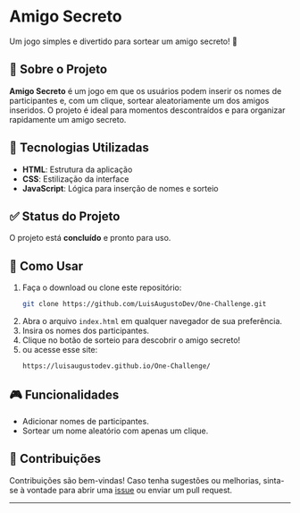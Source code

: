 # Amigo Secreto

Um jogo simples e divertido para sortear um amigo secreto! 🎉

## 📖 Sobre o Projeto

**Amigo Secreto** é um jogo em que os usuários podem inserir os nomes de participantes e, com um clique, sortear aleatoriamente um dos amigos inseridos. O projeto é ideal para momentos descontraídos e para organizar rapidamente um amigo secreto.

## 🚀 Tecnologias Utilizadas

- **HTML**: Estrutura da aplicação  
- **CSS**: Estilização da interface  
- **JavaScript**: Lógica para inserção de nomes e sorteio  

## ✅ Status do Projeto

O projeto está **concluído** e pronto para uso.

## 📂 Como Usar

1. Faça o download ou clone este repositório:  
   ```bash
   git clone https://github.com/LuisAugustoDev/One-Challenge.git
   ```
2. Abra o arquivo `index.html` em qualquer navegador de sua preferência.  
3. Insira os nomes dos participantes.  
4. Clique no botão de sorteio para descobrir o amigo secreto!
5. ou acesse esse site:
   ```bash
   https://luisaugustodev.github.io/One-Challenge/
   ```

## 🎮 Funcionalidades

- Adicionar nomes de participantes.  
- Sortear um nome aleatório com apenas um clique.  

## 🤝 Contribuições

Contribuições são bem-vindas! Caso tenha sugestões ou melhorias, sinta-se à vontade para abrir uma [issue](https://github.com/LuisAugustoDev/One-Challenge/issues) ou enviar um pull request.

---
